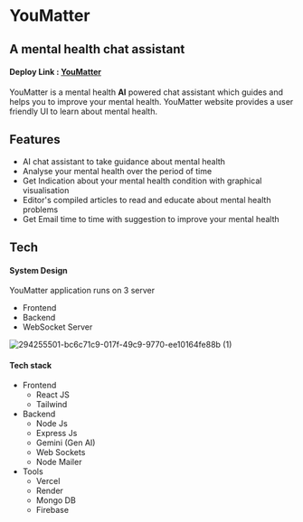 # YouMatter
## A mental health chat assistant

#### Deploy Link : [YouMatter](https://youmatter-1.vercel.app/)

YouMatter is a mental health **AI** powered chat assistant which guides and helps you to improve your mental health.
YouMatter website provides a user friendly UI to learn about mental health.

## Features

- AI chat assistant to take guidance about mental health
- Analyse your mental health over the period of time
- Get Indication about your mental health condition with graphical visualisation
- Editor's compiled articles to read and educate about mental health problems
- Get Email time to time with suggestion to improve your mental health



## Tech

#### System Design
YouMatter application runs on 3 server
- Frontend
- Backend
- WebSocket Server
  
![294255501-bc6c71c9-017f-49c9-9770-ee10164fe88b (1)](https://github.com/nikhilgb0110/Youmatter/assets/92659226/72faf149-4303-4ec0-8f40-c2612cee49f4)


#### Tech stack
- Frontend
  - React JS
  - Tailwind
- Backend
  - Node Js
  - Express Js
  - Gemini (Gen AI)
  - Web Sockets
  - Node Mailer
- Tools
  - Vercel
  - Render
  - Mongo DB
  - Firebase
